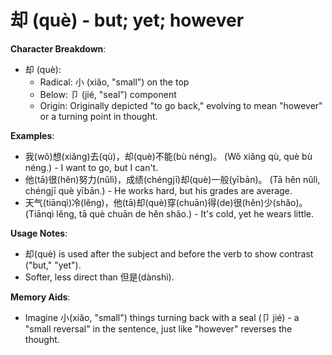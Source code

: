 # **却 (què) - but; yet; however**

**Character Breakdown**:  
- 却 (què):
  - Radical: ⼩ (xiǎo, "small") on the top
  - Below: 卩 (jié, "seal") component
  - Origin: Originally depicted "to go back," evolving to mean "however" or a turning point in thought.

**Examples**:  
- 我(wǒ)想(xiǎng)去(qù)，却(què)不能(bù néng)。 (Wǒ xiǎng qù, què bù néng.) - I want to go, but I can't.  
- 他(tā)很(hěn)努力(nǔlì)，成绩(chéngjī)却(què)一般(yībān)。 (Tā hěn nǔlì, chéngjī què yībān.) - He works hard, but his grades are average.  
- 天气(tiānqì)冷(lěng)，他(tā)却(què)穿(chuān)得(de)很(hěn)少(shǎo)。 (Tiānqì lěng, tā què chuān de hěn shǎo.) - It's cold, yet he wears little.

**Usage Notes**:  
- 却(què) is used after the subject and before the verb to show contrast ("but," "yet").  
- Softer, less direct than 但是(dànshì).

**Memory Aids**:  
- Imagine 小(xiǎo, "small") things turning back with a seal (卩 jié) - a "small reversal" in the sentence, just like "however" reverses the thought.